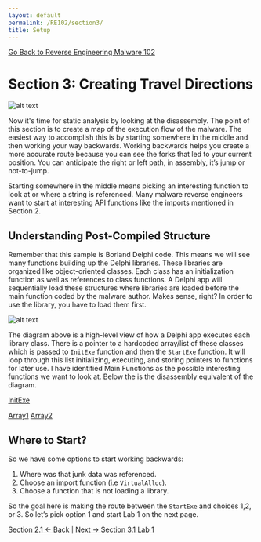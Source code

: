 ```yaml
---
layout: default
permalink: /RE102/section3/
title: Setup
---
```

[Go Back to Reverse Engineering Malware 102](https://securedorg.github.io/RE102/)

# Section 3: Creating Travel Directions #

![alt text](https://securedorg.github.io/RE102/images/Section3_intro.gif "intro")

Now it's time for static analysis by looking at the disassembly. The point of this section is to create a map of the execution flow of the malware. The easiest way to accomplish this is by starting somewhere in the middle and then working your way backwards. Working backwards helps you create a more accurate route because you can see the forks that led to your current position. You can anticipate the right or left path, in assembly, it’s jump or not-to-jump.

Starting somewhere in the middle means picking an interesting function to look at or where a string is referenced. Many malware reverse engineers want to start at interesting API functions like the imports mentioned in Section 2. 

## Understanding Post-Compiled Structure ##

Remember that this sample is Borland Delphi code. This means we will see many functions building up the Delphi libraries. These libraries are organized like object-oriented classes. Each class has an initialization function as well as references to class functions. A Delphi app will sequentially load these structures where libraries are loaded before the main function coded by the malware author. Makes sense, right? In order to use the library, you have to load them first. 

![alt text](https://securedorg.github.io/RE102/images/delphi.gif "delphi")

The diagram above is a high-level view of how a Delphi app executes each library class. There is a pointer to a hardcoded array/list of these classes which is passed to `InitExe` function and then the `StartExe` function. It will loop through this list initializing, executing, and storing pointers to functions for later use. I have identified Main Functions as the possible interesting functions we want to look at. Below the is the disassembly equivalent of the diagram.

[InitExe](#)

[Array1](#)
[Array2](#)

## Where to Start? ##

So we have some options to start working backwards:

1. Where was that junk data was referenced.
2. Choose an import function (i.e `VirtualAlloc`).
3. Choose a function that is not loading a library.

So the goal here is making the route between the `StartExe` and choices 1,2, or 3. So let’s pick option 1 and start Lab 1 on the next page.

[Section 2.1 <- Back](https://securedorg.github.io/RE102/section2.1) | [Next -> Section 3.1 Lab 1](https://securedorg.github.io/RE102/section3.1)
